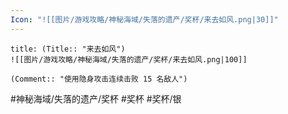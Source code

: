 ```yaml
---
Icon: "![[图片/游戏攻略/神秘海域/失落的遗产/奖杯/来去如风.png|30]]"
---
```

```ad-common-silver-trophy
title: (Title:: "来去如风")
![[图片/游戏攻略/神秘海域/失落的遗产/奖杯/来去如风.png|100]]

(Comment:: "使用隐身攻击连续击败 15 名敌人")
```

#神秘海域/失落的遗产/奖杯 #奖杯 #奖杯/银
